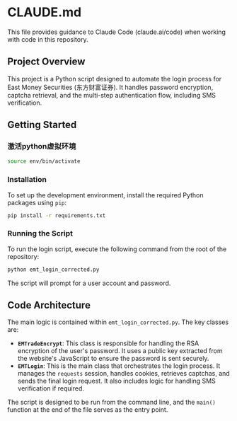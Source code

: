# CLAUDE.md

This file provides guidance to Claude Code (claude.ai/code) when working with code in this repository.

## Project Overview

This project is a Python script designed to automate the login process for East Money Securities (东方财富证券). It handles password encryption, captcha retrieval, and the multi-step authentication flow, including SMS verification.

## Getting Started

### 激活python虚拟环境

```bash
source env/bin/activate
```

### Installation

To set up the development environment, install the required Python packages using `pip`:

```bash
pip install -r requirements.txt
```

### Running the Script

To run the login script, execute the following command from the root of the repository:

```bash
python emt_login_corrected.py
```

The script will prompt for a user account and password.

## Code Architecture

The main logic is contained within `emt_login_corrected.py`. The key classes are:

*   **`EMTradeEncrypt`**: This class is responsible for handling the RSA encryption of the user's password. It uses a public key extracted from the website's JavaScript to ensure the password is sent securely.
*   **`EMTLogin`**: This is the main class that orchestrates the login process. It manages the `requests` session, handles cookies, retrieves captchas, and sends the final login request. It also includes logic for handling SMS verification if required.

The script is designed to be run from the command line, and the `main()` function at the end of the file serves as the entry point.

